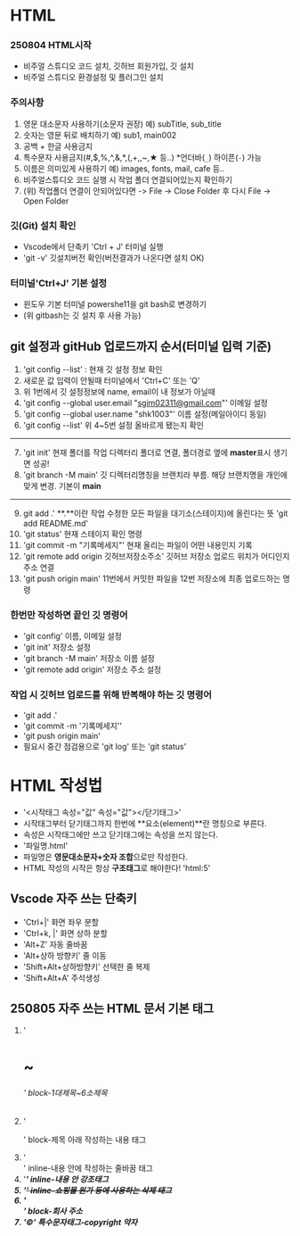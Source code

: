 # HTML
### 250804 HTML시작
* 비주얼 스튜디오 코드 설치, 깃허브 회원가입, 깃 설치
* 비주얼 스튜디오 환경설정 및 플러그인 설치
### 주의사항
1. 영문 대소문자 사용하기(소문자 권장) 예) subTitle, sub_title
2. 숫자는 영문 뒤로 배치하기 예) sub1, main002
3. 공백 + 한글 사용금지
4. 특수문자 사용금지(#,$,%,^,&,*,(,+,\,~,★ 등..) *언더바(`_`) 하이픈(`-`) 가능
5. 이름은 의미있게 사용하기 예) images, fonts, mail, cafe 등..
6. 비주얼스튜디오 코드 실행 시 작업 폴더 연결되어있는지 확인하기
7. (위) 작업폴더 연결이 안되어있다면 -> File -> Close Folder 후 다시 File -> Open Folder
### 깃(Git) 설치 확인
* Vscode에서 단축키 'Ctrl + J' 터미널 실행
* 'git -v' 깃설치버전 확인(버전결과가 나온다면 설치 OK)
### 터미널'Ctrl+J' 기본 설정
* 윈도우 기본 터미널 powershe11을 git bash로 변경하기
* (위 gitbash는 깃 설치 후 사용 가능)
## git 설정과 gitHub 업로드까지 순서(터미널 입력 기준)
1. 'git config --list' : 현재 깃 설정 정보 확인
2. 새로운 값 입력이 안될때 터미널에서 'Ctrl+C' 또는 'Q'
3. 위 1번에서 깃 설정정보에 name, email이 내 정보가 아닐때
4. 'git config --global user.email "sgim02311@gmail.com"' 이메일 설정
5. 'git config --global user.name "shk1003"' 이름 설정(메일아이디 동일)
6. 'git config --list' 위 4~5번 설정 올바르게 됐는지 확인
---
7. 'git init' 현재 폴더를 작업 디렉터리 폴더로 연결, 폴더경로 옆에 **master**표시 생기면 성공!
8. 'git branch -M main' 깃 디렉터리명칭을 브랜치라 부름. 해당 브랜치명을 개인에 맞게 변경. 기본이 **main**
---
9. git add .' **.**이란 작업 수정한 모든 파일을 대기소(스테이지)에 올린다는 뜻 'git add README.md'
10. 'git status' 현재 스테이지 확인 명령
11. 'git commit -m "기록메세지"' 현재 올리는 파일이 어떤 내용인지 기록
12. 'git remote add origin 깃허브저장소주소' 깃허브 저장소 업로드 위치가 어디인지 주소 연결
13. 'git push origin main' 11번에서 커밋한 파일을 12번 저장소에 최종 업로드하는 명령
### 한번만 작성하면 끝인 깃 명령어
* 'git config' 이름, 이메일 설정
* 'git init' 저장소 설정
* 'git branch -M main' 저장소 이름 설정
* 'git remote add origin' 저장소 주소 설정
### 작업 시 깃허브 업로드를 위해 반복해야 하는 깃 명령어
* 'git add .'
* 'git commit -m '기록메세지''
* 'git push origin main'
* 필요시 중간 점검용으로 'git log' 또는 'git status'
# HTML 작성법
* '<시작태그 속성="값" 속성="값"></닫기태그>'
* 시작태그부터 닫기태그까지 한번에 **요소(element)**란 명칭으로 부른다.
* 속성은 시작태그에만 쓰고 닫기태그에는 속성을 쓰지 않는다.
* '파일명.html'
* 파일명은 **영문대소문자+숫자 조합**으로만 작성한다.
* HTML 작성의 시작은 항상 **구조태그**로 해야한다! 'html:5'
## Vscode 자주 쓰는 단축키
* 'Ctrl+|' 화면 좌우 분할
* 'Ctrl+k, |' 화면 상하 분할
* 'Alt+Z' 자동 줄바꿈
* 'Alt+상하 방향키' 줄 이동
* 'Shift+Alt+상하방향키' 선택한 줄 복제
* 'Shift+Alt+A' 주석생성
## 250805 자주 쓰는 HTML 문서 기본 태그
1. '<h1>~<h6>' block-1대제목~6소제목
2. '<p>' block-제목 아래 작성하는 내용 태그
3. '<br>' inline-내용 안에 작성하는 줄바꿈 태그
4. '<em><strong>' inline-내용 안 강조태그
5. '<del>' inline-쇼핑몰 원가 등에 사용하는 삭제 태그
6. '<address>' block-회사 주소
7. '&copy;' 특수문자태그-copyright 약자